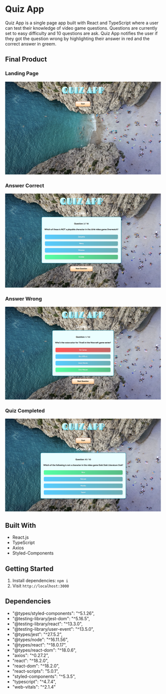 # Quiz App

Quiz App is a single page app built with React and TypeScript where a user can test their knowledge of video game questions. Questions are currently set to easy difficulty and 10 questions are ask. Quiz App notifies the user if they got the question wrong by highlighting their answer in red and the correct answer in greem.

## Final Product 
### Landing Page
![Landing Page](https://github.com/Jbridges1119/quizApp/blob/master/Docs/Screenshot%20from%202022-08-25%2016-25-18.png?raw=true)
### Answer Correct
![Answer Correct](https://github.com/Jbridges1119/quizApp/blob/master/Docs/Screenshot%20from%202022-08-25%2016-25-56.png?raw=true)
### Answer Wrong
![Answer Wrong](https://github.com/Jbridges1119/quizApp/blob/master/Docs/Screenshot%20from%202022-08-25%2016-25-32.png?raw=true)
### Quiz Completed
![Quiz Completed](https://github.com/Jbridges1119/quizApp/blob/master/Docs/Screenshot%20from%202022-08-25%2016-32-28.png?raw=true)


## Built With
- React.js
- TypeScript
- Axios
- Styled-Components

## Getting Started

1. Install dependencies: `npm i`
2. Visit `http://localhost:3000`

## Dependencies

- "@types/styled-components": "^5.1.26",
- "@testing-library/jest-dom": "^5.16.5",
- "@testing-library/react": "^13.3.0",
- "@testing-library/user-event": "^13.5.0",
- "@types/jest": "^27.5.2",
- "@types/node": "^16.11.56",
- "@types/react": "^18.0.17",
- "@types/react-dom": "^18.0.6",
- "axios": "^0.27.2",
- "react": "^18.2.0",
- "react-dom": "^18.2.0",
- "react-scripts": "5.0.1",
- "styled-components": "^5.3.5",
- "typescript": "^4.7.4",
- "web-vitals": "^2.1.4"
